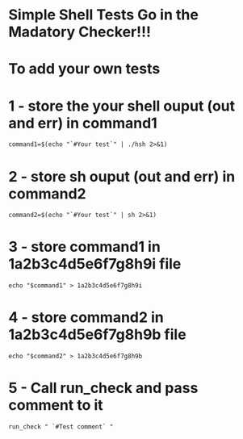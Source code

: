 # Simple Shell Tests Go in the Madatory Checker!!!

# To add your own tests

# 1 - store the your shell ouput (out and err) in command1
```
command1=$(echo "`#Your test`" | ./hsh 2>&1)
```
# 2 - store sh ouput (out and err) in command2

```
command2=$(echo "`#Your test`" | sh 2>&1)
```

# 3 - store command1 in 1a2b3c4d5e6f7g8h9i file

```
echo "$command1" > 1a2b3c4d5e6f7g8h9i
```

# 4 - store command2 in 1a2b3c4d5e6f7g8h9b file

```
echo "$command2" > 1a2b3c4d5e6f7g8h9b
```

# 5 - Call run_check and pass comment to it

```
run_check " `#Test comment` "
```
